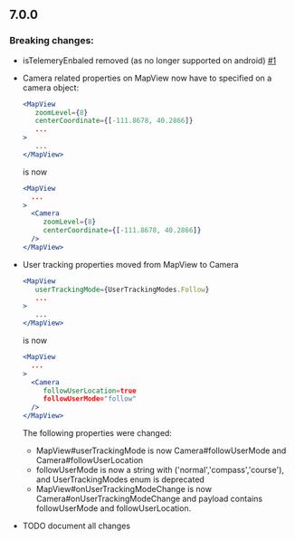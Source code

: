 ## 7.0.0

### Breaking changes:

* isTelemeryEnbaled removed (as no longer supported on android) [#1](https://github.com/mfazekas/maps/pull/1)
* Camera related properties on MapView now have to specified on a camera object:
   ```jsx
   <MapView
      zoomLevel={8}
      centerCoordinate={[-111.8678, 40.2866]}
      ...
   >
      ...
   </MapView>
   ```
    
   is now
   
   ```jsx
   <MapView
     ...
   >
     <Camera
        zoomLevel={8}
        centerCoordinate={[-111.8678, 40.2866]}
     />
   </MapView>
   ```
* User tracking properties moved from MapView to Camera
   ```jsx
   <MapView
      userTrackingMode={UserTrackingModes.Follow}
      ...
   >
      ...
   </MapView>
   ```
    
   is now
   
   ```jsx
   <MapView
     ...
   >
     <Camera
        followUserLocation=true
        followUserMode="follow"
     />
   </MapView>
   ``` 
   The following properties were changed:
   * MapView#userTrackingMode is now Camera#followUserMode and Camera#followUserLocation
   * followUserMode is now a string with ('normal','compass','course'), and UserTrackingModes enum is deprecated
   * MapView#onUserTrackingModeChange is now Camera#onUserTrackingModeChange and payload contains followUserMode and followUserLocation. 

* TODO document all changes
